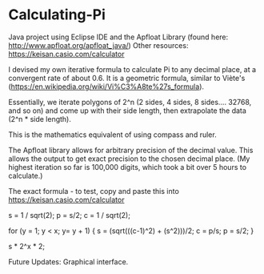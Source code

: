 # Calculating-Pi

Java project using Eclipse IDE and the Apfloat Library (found here: http://www.apfloat.org/apfloat_java/)
Other resources: https://keisan.casio.com/calculator

I devised my own iterative formula to calculate Pi to any decimal place, at a convergent rate of about 0.6. It is a geometric formula, similar to Viète's (https://en.wikipedia.org/wiki/Vi%C3%A8te%27s_formula). 

Essentially, we iterate polygons of 2^n (2 sides, 4 sides, 8 sides.... 32768, and so on) and come up with their side length, then extrapolate the data (2^n * side length).

This is the mathematics equivalent of using compass and ruler.

The Apfloat library allows for arbitrary precision of the decimal value. This allows the output to get exact precision to the chosen decimal place. (My highest iteration so far is 100,000 digits, which took a bit over 5 hours to calculate.)

The exact formula - to test, copy and paste this into https://keisan.casio.com/calculator

s = 1 / sqrt(2);
p = s/2;
c = 1 / sqrt(2);

for (y = 1; y < x; y= y + 1)
{
  s = (sqrt(((c-1)^2) + (s^2)))/2; 
  c = p/s;
  p = s/2;
}

s * 2^x * 2;

Future Updates:
  Graphical interface.
